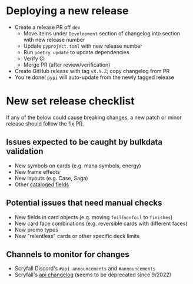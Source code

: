 # Deploying a new release

- Create a release PR off `dev`
  - Move items under `Development` section of changelog into section with new release number
  - Update `pyproject.toml` with new release number
  - Run `poetry update` to update dependencies
  - Verify CI
  - Merge PR (after review/verification)
- Create GitHub release with tag `vX.Y.Z`; copy changelog from PR
- You're done! `pypi` will auto-update from the newly tagged release


# New set release checklist

If any of the below could cause breaking changes, a new patch or minor release
should follow the fix PR.

## Issues expected to be caught by bulkdata validation

- New symbols on cards (e.g. mana symbols, energy)
- New frame effects
- New layouts (e.g. Case, Saga)
- Other [cataloged fields](src/scooze/catalogs.py)


## Potential issues that need manual checks

- New fields in card objects (e.g. moving `foil`/`nonfoil` to `finishes`)
- New card face combinations (e.g. reversible cards with different faces)
- New promo types
- New "relentless" cards or other specific deck limits


## Channels to monitor for changes

- Scryfall Discord's `#api-announcements` and `#announcements`
- Scryfall's [api changelog](https://scryfall.com/blog/category/api)
(seems to be deprecated since 9/2022)
